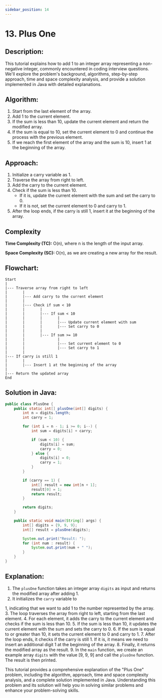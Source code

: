 ```yaml
---
sidebar_position: 14
---
```


# 13. Plus One

## Description: 
This tutorial explains how to add 1 to an integer array representing a non-negative integer, commonly encountered in coding interview questions. We'll explore the problem's background, algorithms, step-by-step approach, time and space complexity analysis, and provide a solution implemented in Java with detailed explanations.

## Algorithm:

1. Start from the last element of the array.
2. Add 1 to the current element.
3. If the sum is less than 10, update the current element and return the modified array.
4. If the sum is equal to 10, set the current element to 0 and continue the process with the previous element.
5. If we reach the first element of the array and the sum is 10, insert 1 at the beginning of the array.

## Approach:
1. Initialize a carry variable as 1.
2. Traverse the array from right to left.
3. Add the carry to the current element.
4. Check if the sum is less than 10.
   - If it is, update the current element with the sum and set the carry to 0.
   - If it is not, set the current element to 0 and carry to 1.
5. After the loop ends, if the carry is still 1, insert it at the beginning of the array.

## Complexity

**Time Complexity (TC):** O(n), where n is the length of the input array.

**Space Complexity (SC):** O(n), as we are creating a new array for the result.

## Flowchart:

```
Start
|
|--- Traverse array from right to left
|       |
|       |--- Add carry to the current element
|       |
|       |--- Check if sum < 10
|       |       |
|       |       |--- If sum < 10
|       |       |       |
|       |       |       |--- Update current element with sum
|       |       |       |--- Set carry to 0
|       |       |
|       |       |--- If sum >= 10
|       |               |
|       |               |--- Set current element to 0
|       |               |--- Set carry to 1
|       |
|--- If carry is still 1
|       |
|       |--- Insert 1 at the beginning of the array
|
|--- Return the updated array
End
```

## Solution in Java:

```java
public class PlusOne {
    public static int[] plusOne(int[] digits) {
        int n = digits.length;
        int carry = 1;

        for (int i = n - 1; i >= 0; i--) {
            int sum = digits[i] + carry;

            if (sum < 10) {
                digits[i] = sum;
                carry = 0;
            } else {
                digits[i] = 0;
                carry = 1;
            }
        }

        if (carry == 1) {
            int[] result = new int[n + 1];
            result[0] = 1;
            return result;
        }

        return digits;
    }

    public static void main(String[] args) {
        int[] digits = {9, 9, 9};
        int[] result = plusOne(digits);

        System.out.print("Result: ");
        for (int num : result) {
            System.out.print(num + " ");
        }
    }
}
```

## Explanation:

1. The `plusOne` function takes an integer array `digits` as input and returns the modified array after adding 1.
2. It initializes the `carry` variable to

 1, indicating that we want to add 1 to the number represented by the array.
3. The loop traverses the array from right to left, starting from the last element.
4. For each element, it adds the carry to the current element and checks if the sum is less than 10.
5. If the sum is less than 10, it updates the current element with the sum and sets the carry to 0.
6. If the sum is equal to or greater than 10, it sets the current element to 0 and carry to 1.
7. After the loop ends, it checks if the carry is still 1. If it is, it means we need to insert an additional digit 1 at the beginning of the array.
8. Finally, it returns the modified array as the result.
9. In the `main` function, we create an example array `digits` with the value [9, 9, 9] and call the `plusOne` function. The result is then printed.

This tutorial provides a comprehensive explanation of the "Plus One" problem, including the algorithm, approach, time and space complexity analysis, and a complete solution implemented in Java. Understanding this problem and its solution will help you in solving similar problems and enhance your problem-solving skills.